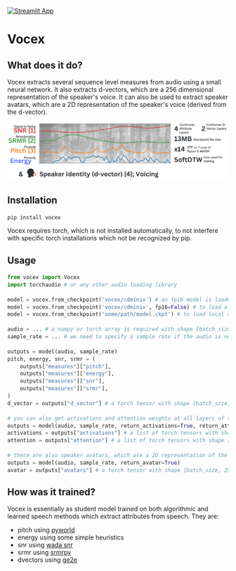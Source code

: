 [![Streamlit App](https://static.streamlit.io/badges/streamlit_badge_black_white.svg)](https://vocex-demo.streamlit.app)

# Vocex

## What does it do?
Vocex extracts several sequence level measures from audio using a small neural network. It also extracts d-vectors, which are a 256 dimensional representation of the speaker's voice. It can also be used to extract speaker avatars, which are a 2D representation of the speaker's voice (derived from the d-vector).

![summary_image](demo/summary.png)

## Installation

```pip install vocex```

Vocex requires torch, which is not installed automatically, to not interfere with specific torch installations which not be recognized by pip.

## Usage

```python
from vocex import Vocex
import torchaudio # or any other audio loading library

model = vocex.from_checkpoint('vocex/cdminix') # an fp16 model is loaded by default
model = vocex.from_checkpoint('vocex/cdminix', fp16=False) # to load a fp32 model
model = vocex.from_checkpoint('some/path/model.ckpt') # to load local checkpoint

audio = ... # a numpy or torch array is required with shape [batch_size, length_in_samples] or just [length_in_samples]
sample_rate = ... # we need to specify a sample rate if the audio is not sampled at 22050

outputs = model(audio, sample_rate)
pitch, energy, snr, srmr = (
    outputs["measures"]["pitch"], 
    outputs["measures"]["energy"],
    outputs["measures"]["snr"],
    outputs["measures"]["srmr"],
)
d_vector = outputs["d_vector"] # a torch tensor with shape [batch_size, 256]

# you can also get activations and attention weights at all layers of the model
outputs = model(audio, sample_rate, return_activations=True, return_attention=True)
activations = outputs["activations"] # a list of torch tensors with shape [batch_size, layers, ...]
attention = outputs["attention"] # a list of torch tensors with shape [batch_size, layers, ...]

# there are also speaker avatars, which are a 2D representation of the speaker's voice
outputs = model(audio, sample_rate, return_avatar=True)
avatar = outputs["avatars"] # a torch tensor with shape [batch_size, 256, 256]
```

## How was it trained?

Vocex is essentially as student model trained on both algorithmic and learned speech methods which extract attributes from speech. They are:
- pitch using [pyworld](https://github.com/JeremyCCHsu/Python-Wrapper-for-World-Vocoder)
- energy using some simple heuristics
- snr using [wada snr](https://gist.github.com/johnmeade/d8d2c67b87cda95cd253f55c21387e75)
- srmr using [srmrpy](https://github.com/jfsantos/SRMRpy)
- dvectors using [ge2e](https://github.com/yistLin/dvector)
